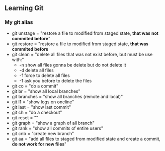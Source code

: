 ## Learning Git 

### My git alias
- git unstage = "restore a file to modified from staged state, **that was not commited before**"
- git restore = "restore a file to modified from staged state, **that was commited before**
- git clean = "delete all files that was not exist before, but must be use with:"
  - -n show all files gonna be delete but do not delete it
  - -d delete all files
  - -f force to delete all files
  - -1 ask you before to delete the files
- git co = "do a commit"
- git br = "show all local branches"
- git branches = "show all branches (remote and local)"
- git l1 = "show logs on oneline"
- git last = "show last commit"
- git ch = "do a checkout"
- git reset = ""
- git graph = "show a graph of all branch"
- git rank = "show all commits of entire users"
- git cnb = "create new branch"
- git aa = "add all files to staged from modified state and create a commit, **do not work for new files**"
